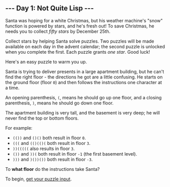 ## --- Day 1: Not Quite Lisp ---

Santa was hoping for a white Christmas, but his weather machine's "snow"
function is powered by stars, and he's fresh out! To save Christmas, he needs
you to collect _fifty stars_ by December 25th.

Collect stars by helping Santa solve puzzles. Two puzzles will be made
available on each day in the advent calendar; the second puzzle is unlocked
when you complete the first. Each puzzle grants _one star_. Good luck!

Here's an easy puzzle to warm you up.

Santa is trying to deliver presents in a large apartment building, but he can't
find the right floor - the directions he got are a little confusing. He starts
on the ground floor (floor `0`) and then follows the instructions one character
at a time.

An opening parenthesis, `(`, means he should go up one floor, and a closing
parenthesis, `)`, means he should go down one floor.

The apartment building is very tall, and the basement is very deep; he will
never find the top or bottom floors.

For example:

-  `(())` and `()()` both result in floor `0`.
-  `(((` and `(()(()(` both result in floor `3`.
-  `))(((((` also results in floor `3`.
-  `())` and `))(` both result in floor `-1` (the first basement level).
-  `)))` and `)())())` both result in floor `-3`.

To **what floor** do the instructions take Santa?

To begin, [get your puzzle input](input.txt).
